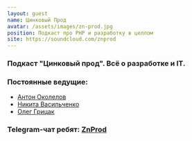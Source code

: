 ```yaml
---
layout: guest
name: Цинковый Прод
avatar: /assets/images/zn-prod.jpg
position: Подкаст про PHP и разработку в целлом
site: https://soundcloud.com/znprod
---
```


### Подкаст "Цинковый прод". Всё о разработке и IT.
### Постоянные ведущие:

- [Антон Околелов](twitter.com/AntonOkolelov)
- [Никита Васильченко](twitter.com/xenmayer)
- [Олег Грицак](twitter.com/hack3p )

### Telegram-чат ребят: [ZnProd](https://t.me/ZnProd)
